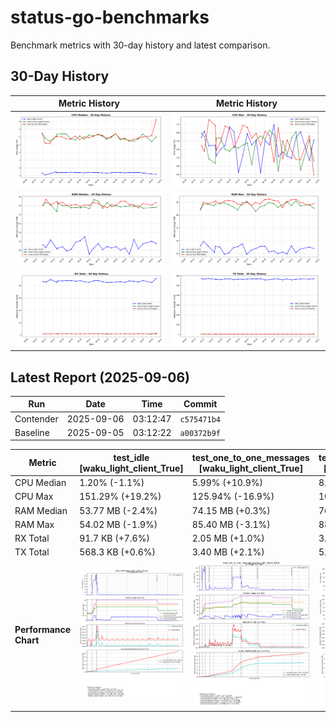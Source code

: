 # status-go-benchmarks

Benchmark metrics with 30-day history and latest comparison.

## 30-Day History

| Metric History                                         | Metric History                                     |
|--------------------------------------------------------|----------------------------------------------------|
| ![cpu_median_history.png](docs/cpu_median_history.png) | ![cpu_max_history.png](docs/cpu_max_history.png)   |
| ![ram_median_history.png](docs/ram_median_history.png) | ![ram_max_history.png](docs/ram_max_history.png)   |
| ![rx_total_history.png](docs/rx_total_history.png)     | ![tx_total_history.png](docs/tx_total_history.png) |

## Latest Report (2025-09-06)

| Run       | Date       | Time     | Commit      |
|-----------|------------|----------|-------------|
| Contender | 2025-09-06 | 03:12:47 | `c575471b4` |
| Baseline  | 2025-09-05 | 03:12:22 | `a00372b9f` |

| Metric                | test_idle<br>[waku_light_client_True]                                                                                            | test_one_to_one_messages<br>[waku_light_client_True]                                                                                                           | test_one_to_one_messages<br>[waku_light_client_False]                                                                                                            |
|-----------------------|----------------------------------------------------------------------------------------------------------------------------------|----------------------------------------------------------------------------------------------------------------------------------------------------------------|------------------------------------------------------------------------------------------------------------------------------------------------------------------|
| CPU Median            | 1.20% (-1.1%)                                                                                                                    | 5.99% (+10.9%)                                                                                                                                                 | 8.25% (+33.8%)                                                                                                                                                   |
| CPU Max               | 151.29% (+19.2%)                                                                                                                 | 125.94% (-16.9%)                                                                                                                                               | 109.57% (-29.9%)                                                                                                                                                 |
| RAM Median            | 53.77 MB (-2.4%)                                                                                                                 | 74.15 MB (+0.3%)                                                                                                                                               | 76.95 MB (+2.1%)                                                                                                                                                 |
| RAM Max               | 54.02 MB (-1.9%)                                                                                                                 | 85.40 MB (-3.1%)                                                                                                                                               | 88.90 MB (+1.4%)                                                                                                                                                 |
| RX Total              | 91.7 KB (+7.6%)                                                                                                                  | 2.05 MB (+1.0%)                                                                                                                                                | 3.10 MB (+88.8%)                                                                                                                                                 |
| TX Total              | 568.3 KB (+0.6%)                                                                                                                 | 3.40 MB (+2.1%)                                                                                                                                                | 5.16 MB (+41.6%)                                                                                                                                                 |
| **Performance Chart** | ![test_idle[waku_light_client_True]](benchmarks/20250906T031247_c575471b4/test_idle[waku_light_client_True]-20250906-030533.png) | ![test_one_to_one_messages[waku_light_client_True]](benchmarks/20250906T031247_c575471b4/test_one_to_one_messages[waku_light_client_True]-20250906-031201.png) | ![test_one_to_one_messages[waku_light_client_False]](benchmarks/20250906T031247_c575471b4/test_one_to_one_messages[waku_light_client_False]-20250906-030846.png) |
